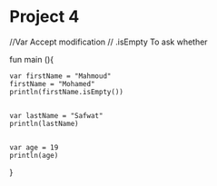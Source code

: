 # Project 4
//Var Accept modification
// .isEmpty To ask whether

fun main (){

    var firstName = "Mahmoud"   
    firstName = "Mohamed"    
    println(firstName.isEmpty())
    
    
    var lastName = "Safwat"
    println(lastName)
    
    
    var age = 19    
    println(age)
       
}
